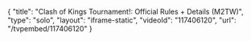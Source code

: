 {
    "title": "Clash of Kings Tournament!: Official Rules + Details (M2TW)",
    "type": "solo",
    "layout": "iframe-static",
    "videoId": "117406120",
    "url": "\/tvpembed\/117406120"
}